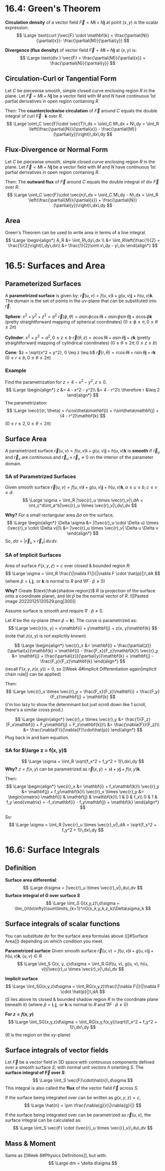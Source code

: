 # 16.4: Green's Theorem
**Circulation density** of a vector field $\vec{F} = M\mathbf{i} + N\mathbf{j}$ at point $(x, y)$ is the scalar expression:
$$
\Large
\text{curl }\vec{F} \cdot \mathbf{k} = \frac{\partial{N}}{\partial{x}}- \frac{\partial{M}}{\partial{y}}
$$

**Divergence (flux density)** of vector field $\vec{F} = M\mathbf{i} + N\mathbf{j}$ at $(x, y)$ is:
$$
\Large
\text{div } \vec{F} = \frac{\partial{M}}{\partial{x}} + \frac{\partial{N}}{\partial{y}}
$$

## Circulation-Curl or Tangential Form
Let $C$ be piecewise smooth, simple closed curve enclosing region $R$ in the plane.
Let $\vec{F} = M\mathbf{i} + N\mathbf{j}$ be a vector field with $M$ and $N$ have continuous 1st partial derivatives in open region containing $R$.

Then:
The **counterclockwise circulation** of $\vec{F}$ around $C$ equals the double integral of $\text{curl } \vec{F} \cdot \mathbf{k}$ over $R$.
$$
\Large
\oint_C \vec{F}\cdot \vec{T}\,ds = \oint_C M\,dx + N\,dy = \iint_R \left(\frac{\partial{N}}{\partial{x}} - \frac{\partial{M}}{\partial{y}}\right)\,dx\,dy
$$
## Flux-Divergence or Normal Form
Let $C$ be piecewise smooth, simple closed curve enclosing region $R$ in the plane.
Let $\vec{F} = M\mathbf{i} + N\mathbf{j}$ be a vector field with $M$ and $N$ have continuous 1st partial derivatives in open region containing $R$.

Then:
The **outward flux** of $\vec{F}$ around $C$ equals the double integral of $\text{div } \vec{F}$ over $R$.
$$
\Large
\oint_C \vec{F}\cdot \vec{n}\,ds = \oint_C M\,dy - N\,dx = \iint_R \left(\frac{\partial{M}}{\partial{x}} + \frac{\partial{N}}{\partial{y}}\right)\,dx\,dy
$$
## Area
Green's Theorem can be used to write area in terms of a line integral.
$$
\Large
\begin{align*}
A_R &= \iint_R\,dy\,dx \\
&= \iint_R\left(\frac{1}{2} + \frac{1}{2}\right)\,dy\,dx\\
&= \frac{1}{2}\oint x\,dy - y\,dx
\end{align*}
$$

# 16.5: Surfaces and Area
## Parameterized Surfaces
A **parametrized surface** is given by: $\vec{r}(u, v) = f(u, v)\mathbf{i} + g(u,v)\mathbf{j} + h(u,v)\mathbf{k}$.
The domain is the set of points in the $uv$-plane that can be substituted into $\vec{r}$.

**Sphere**: $x^2 + y^2 + z^2 = a^2$
$\vec{r}(\phi, \theta) = a\sin\phi\cos\theta\mathbf{i} + a\sin\phi\sin\theta\mathbf{j} + a\cos\phi\mathbf{k}$ (pretty straightforward mapping of spherical coordinates)
$(0 \leq \phi \leq \pi, 0 \leq \theta \leq 2\pi)$

**Cylinder**: $x^2 + y^2 = a^2, 0 \leq z \leq b$
$\vec{r}(\theta, z) = a\cos\theta\mathbf{i} + a\sin\theta\mathbf{j} + z\mathbf{k}$ (pretty straightforward mapping of cylindrical coordinates)
$(0 \leq \theta \leq 2\pi, 0 \leq z \leq b)$

**Cone**: $z = \sqrt{x^2 + y^2}, 0 \leq z \leq b$
$\vec{r}(r, \theta) = r\cos\theta\mathbf{i} + r\sin\theta\mathbf{j} + r\mathbf{k}$
$(0 \leq r \leq b, 0 \leq \theta \leq 2\pi)$

### Example
Find the parametrization for $z = 4 - x^2 - y^2, z \geq 0$.
$$
\Large
\begin{align*}
z &= 4 - x^2 - y^2\\
&= 4 - r^2\\
\therefore r &\leq 2
\end{align*}
$$
The parametrization:
$$
\Large
\vec{r}(r, \theta) = r\cos\theta\mathbf{i} + r\sin\theta\mathbf{j} + (4 - r^2)\mathbf{k}
$$
$(0 \leq r \leq 2, 0 \leq \theta < 2\pi)$

## Surface Area
A parametrized surface $\vec{r}(u, v) = f(u, v)\mathbf{i} + g(u, v)\mathbf{j} + h(u,v)\mathbf{k}$ is **smooth** if $\vec{r}_u$ and $\vec{r}_v$ are continuous and $\vec{r}_u \times \vec{r}_v \neq 0$ on the interior of the parameter domain.

### SA of Parametrized Surfaces
Given smooth surface $\vec{r}(u, v) = f(u, v)\mathbf{i} + g(u, v)\mathbf{j} + h(u,v)\mathbf{k}, a \leq u \leq b, c \leq v \leq d$:
$$
\Large
\sigma = \iint_R |\vec{r}_u \times \vec{r}_v|\,dA = \int_c^d\int_a^b|\vec{r}_u \times \vec{r}_v|\,du\,dv
$$

**Why?**
For a small rectangular area $\Delta \sigma$ on the surface,
$$
\Large
\begin{align*}
\Delta \sigma &= |(\vec{r}_u \cdot \Delta u) \times (\vec{r}_v \cdot \Delta v)|\\
&= |\vec{r}_u \times \vec{r}_v| \Delta u \Delta v
\end{align*}
$$
So, $d\sigma = |\vec{r}_u \times \vec{r}_v|\,du\,dv$.

### SA of Implicit Surfaces
Area of surface $F(x, y, z) = c$ over closed & bounded region $R$:
$$
\Large
\sigma = \iint_R \frac{\|\nabla F\|}{|\nabla F \cdot \hat{p}|}\,dA
$$
(where $\hat{p} = \mathbf{i}, \mathbf{j}, \text{ or } \mathbf{k}$ is normal to $R$ and $\nabla F \cdot \hat{p} \neq 0$)

**Why?**
Create $\text{\frak{shadow region}}$ $R$ (a projection of the surface onto a coordinate plane), and let $\hat{p}$ be the normal vector of $R$.
![[Pasted image 20220125120529.png|300]]

Assume surface is smooth and require $\nabla \cdot \hat{p} \neq 0$.

Let $R$ be the xy-plane (then $\hat{p} = \mathbf{k}$). The curve is parametrized as:
$$
\Large
\vec{r}(x, y) = x\mathbf{i} + y\mathbf{j} + z(x, y)\mathbf{k}
$$
(note that $z(x, y)$ is not explicitly known)

$$
\Large
\begin{align*}
\vec{r}_x &= \mathbf{i} + \frac{\partial{z}}{\partial{x}}\mathbf{k} = \mathbf{i} - \frac{F_x}{F_z}\mathbf{k}\\
\vec{r}_y &= \mathbf{j} + \frac{\partial{z}}{\partial{y}}\mathbf{k} = \mathbf{j} - \frac{F_y}{F_z}\mathbf{k}
\end{align*}
$$
(recall $F(x, y, z(x, y)) = 0$, so [[Week 4#Implicit Differentiation again|implicit chain rule]] can be applied)

Then:
$$
\Large
\vec{r}_x \times \vec{r}_y = \frac{F_x}{F_z}\mathbf{i} + \frac{F_y}{F_z}\mathbf{j} + \mathbf{k}
$$
(i'm too lazy to show the determinant but just scroll down like 1 scroll, there's a similar cross prod.)

$$
\Large
\begin{align*}
\vec{r}_x \times \vec{r}_y &= \frac{1}{F_z}(F_x\mathbf{i} + F_y\mathbf{j} + F_z\mathbf{k})\\
&= \frac{\nabla{F}}{F_z}\\
&= \frac{\nabla{F}}{\nabla{F}\cdot\hat{p}}
\end{align*}
$$
Plug back in and bam equation.

### SA for $\large z = f(x, y)$
$$
\Large
\sigma = \iint_R \sqrt{f_x^2 + f_y^2 + 1}\,dx\,dy
$$
**Why?**
$z = f(x, y)$ can be parametrized as $\vec{r}(x, y) = x\mathbf{i} + y\mathbf{j} + f(x,y)\mathbf{k}$.

Then:
$$
\Large
\begin{align*}
\vec{r}_x &= \mathbf{i} + f_x\mathbf{k}\\
\vec{r}_y &= \mathbf{j} + f_y\mathbf{k}\\
\vec{r}_x \times \vec{r}_y &= \begin{vmatrix}
\mathbf{i} & \mathbf{j} & \mathbf{k}\\
1 & 0 & f_x\\
0 & 1 & f_y
\end{vmatrix} = -f_x\mathbf{i} - f_y\mathbf{j} + \mathbf{k}
\end{align*}
$$

So:
$$
\Large
\sigma = \iint_R |\vec{r}_u \times \vec{r}_v|\,dA = \sqrt{f_x^2 + f_y^2 + 1}\,dx\,dy
$$

# 16.6: Surface Integrals
## Definition
**Surface area differential**:
$$
\Large
d\sigma = |\vec{r}_u \times \vec{r}_v|\,du\,dv
$$
**Surface integral of $G$ over surface $S$**
$$
\Large
\iint_S G(x,y,z)\,d\sigma = \lim_{n\to\infty}\sum\limits_{k=1}^nG(x_k,y_k,z_k)\Delta\sigma_k
$$
## Surface integrals of scalar functions
You can substitute $d\sigma$ for the surface area formulas above ([[#Surface Area]]) depending on which condition you meet.


**Parametrized surface**
Given smooth surface $\vec{r}(u, v) = f(u, v)\mathbf{i} + g(u, v)\mathbf{j} + h(u,v)\mathbf{k}, (u, v) \in R$
$$
\Large
\iint_S G(x, y, z)d\sigma = \iint_R G(f(u, v), g(u, v), h(u, v))|\vec{r}_u \times \vec{r}_v|\,du\,dv
$$

**Implicit surface**
$$
\Large
\iint_SG(x,y,z)d\sigma = \iint_RG(x,y,z)\frac{\|\nabla F\|}{|\nabla F \cdot \hat{p}|}\,dA
$$
($S$ lies above its closed & bounded shadow region $R$ in the coordinate plane beneath it)
(where $\hat{p} = \mathbf{i}, \mathbf{j}, \text{ or } \mathbf{k}$ is normal to $R$ and $\nabla F \cdot \hat{p} \neq 0$)

**For $z = f(x, y)$**
$$
\Large
\iint_SG(x,y,z)d\sigma = \iint_RG(x,y,f(x,y))\sqrt{f_x^2 + f_y^2 + 1}\,dx\,dy
$$
($R$ is the region on the $xy$-plane)

## Surface integrals of vector fields
Let $\vec{F}$ be a vector field in 3D space with continuous components defined over a smooth surface $S$, with normal unit vectors $\hat{n}$ orienting $S$.
The **surface integral of $\vec{F}$ over $S$**:
$$
\Large
\iint_S \vec{F}\cdot\hat{n}\,d\sigma
$$
This integral is also called the **flux** of the vector field $\vec{F}$ across $S$.

If the surface being integrated over can be written as $g(x, y, z) = c$,
$$
\Large
\hat{n} = \pm \frac{\nabla{g}}{\|\nabla{g}\|}
$$

If the surface being integrated over can be parametrized as $\vec{r}(u, v)$, the surface integral can be calculated as:
$$
\Large
\iint_S \vec{F} \cdot (\vec{r}_u \times \vec{r}_v)\,du\,dv
$$
## Mass & Moment
Same as [[Week 8#Physics Definitions]], but with:
$$
\Large
dm = \delta d\sigma
$$
